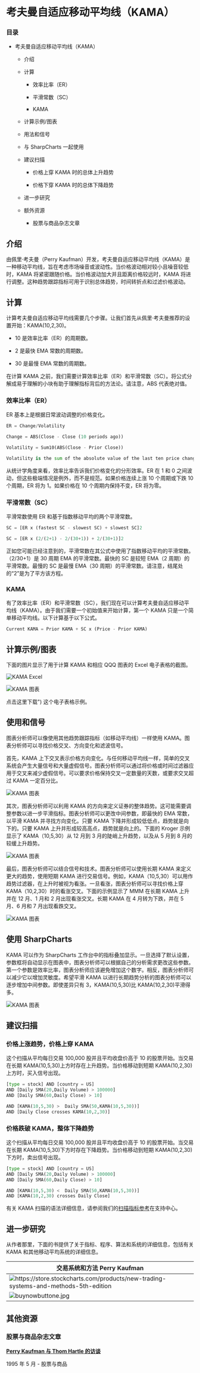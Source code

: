# 考夫曼自适应移动平均线（KAMA）

### 目录

+   考夫曼自适应移动平均线（KAMA）

    +   介绍

    +   计算

        +   效率比率（ER）

        +   平滑常数（SC）

        +   KAMA

    +   计算示例/图表

    +   用法和信号

    +   与 SharpCharts 一起使用

    +   建议扫描

        +   价格上穿 KAMA 时的总体上升趋势

        +   价格下穿 KAMA 时的总体下降趋势

    +   进一步研究

    +   额外资源

        +   股票与商品杂志文章

## 介绍

由佩里·考夫曼（Perry Kaufman）开发，考夫曼自适应移动平均线（KAMA）是一种移动平均线，旨在考虑市场噪音或波动性。当价格波动相对较小且噪音较低时，KAMA 将紧密跟随价格。当价格波动加大并且距离价格较远时，KAMA 将进行调整。这种趋势跟踪指标可用于识别总体趋势，时间转折点和过滤价格波动。

## 计算

计算考夫曼自适应移动平均线需要几个步骤。让我们首先从佩里·考夫曼推荐的设置开始：KAMA(10,2,30)。

+   10 是效率比率（ER）的周期数。

+   2 是最快 EMA 常数的周期数。

+   30 是最慢 EMA 常数的周期数。

在计算 KAMA 之前，我们需要计算效率比率（ER）和平滑常数（SC）。将公式分解成易于理解的小块有助于理解指标背后的方法论。请注意，ABS 代表绝对值。

### 效率比率（ER）

ER 基本上是根据日常波动调整的价格变化。

```py
ER = Change/Volatility

Change = ABS(Close - Close (10 periods ago))

Volatility = Sum10(ABS(Close - Prior Close))

Volatility is the sum of the absolute value of the last ten price changes (Close - Prior Close). 

```

从统计学角度来看，效率比率告诉我们价格变化的分形效率。ER 在 1 和 0 之间波动，但这些极端情况是例外，而不是规范。如果价格连续上涨 10 个周期或下跌 10 个周期，ER 将为 1。如果价格在 10 个周期内保持不变，ER 将为零。

### 平滑常数（SC）

平滑常数使用 ER 和基于指数移动平均的两个平滑常数。

```py
SC = [ER x (fastest SC - slowest SC) + slowest SC]2

SC = [ER x (2/(2+1) - 2/(30+1)) + 2/(30+1)]2

```

正如您可能已经注意到的，平滑常数在其公式中使用了指数移动平均的平滑常数。（2/30+1）是 30 周期 EMA 的平滑常数。最快的 SC 是较短 EMA（2 周期）的平滑常数。最慢的 SC 是最慢 EMA（30 周期）的平滑常数。请注意，结尾处的“2”是为了平方该方程。

### KAMA

有了效率比率（ER）和平滑常数（SC），我们现在可以计算考夫曼自适应移动平均线（KAMA）。由于我们需要一个初始值来开始计算，第一个 KAMA 只是一个简单移动平均线。以下计算基于以下公式。

```py
Current KAMA = Prior KAMA + SC x (Price - Prior KAMA)

```

## 计算示例/图表

下面的图片显示了用于计算 KAMA 和相应 QQQ 图表的 Excel 电子表格的截图。

![KAMA Excel](img/441992ab2bda308626f77c5870c65118.jpg "KAMA Excel")

![KAMA 图表](img/7a8955b0c604f97aa6390ce96636ba62.jpg "KAMA Chart")

点击这里下载") 这个电子表格示例。

## 使用和信号

图表分析师可以像使用其他趋势跟踪指标（如移动平均线）一样使用 KAMA。图表分析师可以寻找价格交叉、方向变化和滤波信号。

首先，KAMA 上下交叉表示价格方向变化。与任何移动平均线一样，简单的交叉系统会产生大量信号和大量虚假信号。图表分析师可以通过将价格或时间过滤器应用于交叉来减少虚假信号。可以要求价格保持交叉一定数量的天数，或要求交叉超过 KAMA 一定百分比。

![KAMA 图表](img/27b5366a3fad49ee504fbbf5d0103a8d.jpg "KAMA Chart")

其次，图表分析师可以利用 KAMA 的方向来定义证券的整体趋势。这可能需要调整参数以进一步平滑指标。图表分析师可以更改中间参数，即最快的 EMA 常数，以平滑 KAMA 并寻找方向变化。只要 KAMA 下降并形成较低低点，趋势就是向下的。只要 KAMA 上升并形成较高高点，趋势就是向上的。下面的 Kroger 示例显示了 KAMA（10,5,30）从 12 月到 3 月的陡峭上升趋势，以及从 5 月到 8 月的较缓上升趋势。

![KAMA 图表](img/49e20a05745a02e78b0122448294c476.jpg "KAMA Chart")

最后，图表分析师可以结合信号和技术。图表分析师可以使用长期 KAMA 来定义更大的趋势，使用短期 KAMA 进行交易信号。例如，KAMA（10,5,30）可以用作趋势过滤器，在上升时被视为看涨。一旦看涨，图表分析师可以寻找价格上穿 KAMA（10,2,30）时的看涨交叉。下面的示例显示了 MMM 在长期 KAMA 上升并在 12 月、1 月和 2 月出现看涨交叉。长期 KAMA 在 4 月转为下跌，并在 5 月、6 月和 7 月出现看跌交叉。

![KAMA 图表](img/96012cd0fb5c720af03617b85b9dd1a5.jpg "KAMA Chart")

## 使用 SharpCharts

KAMA 可以作为 SharpCharts 工作台中的指标叠加显示。一旦选择了默认设置，参数框将自动显示在图表中，图表分析师可以根据自己的分析需求更改这些参数。第一个参数是效率比率，图表分析师应该避免增加这个数字。相反，图表分析师可以减少它以增加灵敏度。希望平滑 KAMA 以进行长期趋势分析的图表分析师可以逐步增加中间参数。即使差异只有 3，KAMA(10,5,30)比 KAMA(10,2,30)平滑得多。

![KAMA 图表](http://stockcharts.com/h-sc/ui?s=SPY&p=D&yr=0&mn=6&dy=0&id=p71426978293 "http://stockcharts.com/h-sc/ui?s=SPY&p=D&yr=0&mn=6&dy=0&id=p71426978293")

## 建议扫描

### 价格上涨趋势，价格上穿 KAMA

这个扫描从平均每日交易 100,000 股并且平均收盘价高于 10 的股票开始。当交易在长期 KAMA(10,5,30)上方时存在上升趋势。当价格移动到短期 KAMA(10,2,30)上方时，买入信号出现。

```py
[type = stock] AND [country = US] 
AND [Daily SMA(20,Daily Volume) > 100000] 
AND [Daily SMA(60,Daily Close) > 10] 

AND [KAMA(10,5,30) >  Daily SMA(50,KAMA(10,5,30))]
AND [Daily Close crosses KAMA(10,2,30)] 
```

### 价格跌破 KAMA，整体下降趋势

这个扫描从平均每日交易 100,000 股并且平均收盘价高于 10 的股票开始。当交易在长期 KAMA(10,5,30)下方时存在下降趋势。当价格移动到短期 KAMA(10,2,30)下方时，卖出信号出现。

```py
[type = stock] AND [country = US] 
AND [Daily SMA(20,Daily Volume) > 100000] 
AND [Daily SMA(60,Daily Close) > 10] 

AND [KAMA(10,5,30) <  Daily SMA(50,KAMA(10,5,30))]
AND [KAMA(10,2,30) crosses Daily Close] 
```

有关 KAMA 扫描的语法详细信息，请参阅我们的[扫描指标参考](http://stockcharts.com/docs/doku.php?id=scans:indicators#kaufman_s_adaptive_moving_average_kama "http://stockcharts.com/docs/doku.php?id=scans:indicators#kaufman_s_adaptive_moving_average_kama")在支持中心。

## 进一步研究

从作者那里，下面的书提供了关于指标、程序、算法和系统的详细信息，包括有关 KAMA 和其他移动平均系统的详细信息。

| **交易系统和方法** Perry Kaufman |
| --- |
| ![](https://store.stockcharts.com/products/new-trading-systems-and-methods-5th-edition "https://store.stockcharts.com/products/new-trading-systems-and-methods-5th-edition") |
| ![buynowbuttone.jpg](https://store.stockcharts.com/products/new-trading-systems-and-methods-5th-edition "https://store.stockcharts.com/products/new-trading-systems-and-methods-5th-edition") |

## 其他资源

### 股票与商品杂志文章

**[Perry Kaufman 与 Thom Hartle 的访谈](https://technical.traders.com/archive/articlefinal.asp?file=\V13\C06\SIDEADA.pdf "https://technical.traders.com/archive/articlefinal.asp?file=\V13\C06\SIDEADA.pdf")**

1995 年 5 月 - 股票与商品
